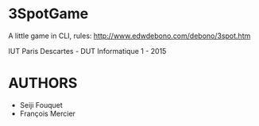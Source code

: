 # 3SpotGame
A little game in CLI, rules: http://www.edwdebono.com/debono/3spot.htm

IUT Paris Descartes - DUT Informatique 1 - 2015

# AUTHORS
- Seiji Fouquet
- François Mercier
